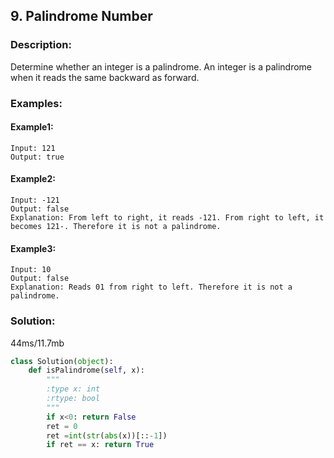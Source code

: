 ## 9. Palindrome Number ##
### Description: ###
Determine whether an integer is a palindrome. An integer is a palindrome when it reads the same backward as forward.
### Examples: ###
#### Example1: ####
```
Input: 121
Output: true
```
#### Example2: ####
```
Input: -121
Output: false
Explanation: From left to right, it reads -121. From right to left, it becomes 121-. Therefore it is not a palindrome.
```
#### Example3: ####
```
Input: 10
Output: false
Explanation: Reads 01 from right to left. Therefore it is not a palindrome.
```

### Solution: ###
44ms/11.7mb
```python
class Solution(object):
    def isPalindrome(self, x):
        """
        :type x: int
        :rtype: bool
        """
        if x<0: return False
        ret = 0
        ret =int(str(abs(x))[::-1])
        if ret == x: return True
```
